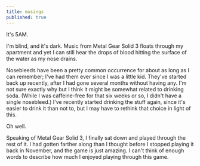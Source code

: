 ```yaml
---
title: musings
published: true
---
```


It's 5AM.

I'm blind, and it's dark. Music from Metal Gear Solid 3 floats through
my apartment and yet I can still hear the drops of blood hitting the
surface of the water as my nose drains.

Nosebleeds have been a pretty common occurrence for about as long as I
can remember; I've had them ever since I was a little kid. They've
started back up recently, after I had gone several months without having
any. I'm not sure exactly why but I think it might be somewhat related
to drinking soda. (While I was caffeine-free for that six weeks or so, I
didn't have a single nosebleed.) I've recently started drinking the
stuff again, since it's easier to drink it than not to, but I may have
to rethink that choice in light of this.

Oh well.

Speaking of Metal Gear Solid 3, I finally sat down and played through
the rest of it. I had gotten farther along than I thought before I
stopped playing it back in November, and the game is just amazing. I
can't think of enough words to describe how much I enjoyed playing
through this game.
